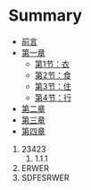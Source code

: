 # Summary

* [前言](README.md)
* [第一章](Chapter1/README.md)
    * [第1节：衣](Chapter1/衣.md)
    * [第2节：食](Chapter1/食.md)
    * [第3节：住](Chapter1/住.md)
    * [第4节：行](Chapter1/行.md)
* [第二章](Chapter2/README.md)
* [第三章](Chapter3/README.md)
* [第四章](Chapter4/README.md)

1. 23423
   1. 1.1.1
2. ERWER
3. SDFESRWER